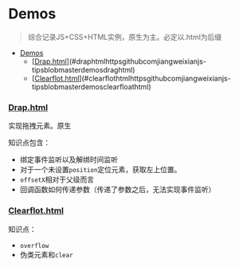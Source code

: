 # Demos
> 综合记录JS+CSS+HTML实例，原生为主。必定以.html为后缀

<!-- TOC -->

- [Demos](#demos)
    - [[Drap.html](https://github.com/JiangWeixian/JS-Tips/blob/master/docs/Demos/drag.html)](#draphtmlhttpsgithubcomjiangweixianjs-tipsblobmasterdemosdraghtml)
    - [[Clearflot.html](https://github.com/JiangWeixian/JS-Tips/blob/master/docs/Demos/clearfloat.html)](#clearflothtmlhttpsgithubcomjiangweixianjs-tipsblobmasterdemosclearfloathtml)

<!-- /TOC -->

### [Drap.html](https://github.com/JiangWeixian/JS-Tips/blob/master/docs/Demos/drag.html)

实现拖拽元素。原生

知识点包含：

* 绑定事件监听以及解绑时间监听
* 对于一个未设置`position`定位元素，获取左上位置。
* `offsetX`相对于父级而言
* 回调函数如何传递参数（传递了参数之后，无法实现事件监听）

### [Clearflot.html](https://github.com/JiangWeixian/JS-Tips/blob/master/docs/Demos/clearfloat.html)

知识点：

* `overflow`
* 伪类元素和`clear`